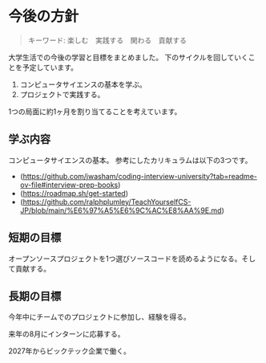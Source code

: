 # 今後の方針
>キーワード: 楽しむ　実践する　関わる　貢献する

大学生活での今後の学習と目標をまとめました。
下のサイクルを回していくことを予定しています。
1. コンピュータサイエンスの基本を学ぶ。
2. プロジェクトで実践する。

1つの局面に約1ヶ月を割り当てることを考えています。

## 学ぶ内容
コンピュータサイエンスの基本。
参考にしたカリキュラムは以下の3つです。

 - (https://github.com/jwasham/coding-interview-university?tab=readme-ov-file#interview-prep-books)
 - (https://roadmap.sh/get-started)
 - (https://github.com/ralphplumley/TeachYourselfCS-JP/blob/main/%E6%97%A5%E6%9C%AC%E8%AA%9E.md)

## 短期の目標
オープンソースプロジェクトを1つ選びソースコードを読めるようになる。そして貢献する。

## 長期の目標
今年中にチームでのプロジェクトに参加し、経験を得る。

来年の8月にインターンに応募する。

2027年からビックテック企業で働く。
